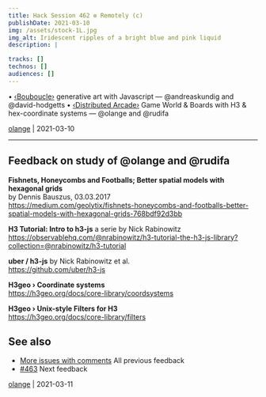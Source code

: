 ```yaml
---
title: Hack Session 462 ✼ Remotely (c)
publishDate: 2021-03-10
img: /assets/stock-1L.jpg
img_alt: Iridescent ripples of a bright blue and pink liquid
description: |

tracks: []
technos: []
audiences: []
---
```


• [‹Bouboucle›](http://bouboucle.com) generative art with Javascript — @andreaskundig and @david-hodgetts 
• [‹Distributed Arcade›](https://github.com/olange/arcade) Game World & Boards with H3 & hex-coordinate systems — @olange and @rudifa

[olange](https://github.com/olange) | 2021-03-10

<hr/>

## Feedback on study of @olange and @rudifa

**Fishnets, Honeycombs and Footballs; Better spatial models with hexagonal grids**  
by Dennis Bauszus, 03.03.2017  
https://medium.com/geolytix/fishnets-honeycombs-and-footballs-better-spatial-models-with-hexagonal-grids-768bdf92d3bb

**H3 Tutorial: Intro to h3-js** a serie by Nick Rabinowitz  
https://observablehq.com/@nrabinowitz/h3-tutorial-the-h3-js-library?collection=@nrabinowitz/h3-tutorial

**uber / h3-js** by Nick Rabinowitz et al.  
https://github.com/uber/h3-js

**H3geo › Coordinate systems**  
https://h3geo.org/docs/core-library/coordsystems

**H3geo › Unix-style Filters for H3**  
https://h3geo.org/docs/core-library/filters

## See also

* [More issues with comments](https://github.com/gongfuio/sessions/issues?q=is%3Aissue+comments%3A%3E0+) All previous feedback
* [#463](https://github.com/gongfuio/sessions/issues/463#issuecomment-796625983) Next feedback

[olange](https://github.com/olange) | 2021-03-11


